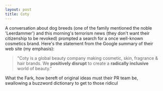 ```yaml
---
layout: post
title: Coty
---
```


A conversation about dog breeds (one of the family mentioned the noble 'Leerdammer') and this morning's terrorism news (they don't want their citizenship to be revoked) prompted a search for a once well-known cosmetics brand.  Here's the statement from the Google summary of their web site (my emphasis):

> "Coty is a global beauty company making cosmetic, skin, fragrance & hair brands. We **positively disrupt** to create a **radically inclusive** world of beauty."

What the Fark, how bereft of original ideas must their PR team be, swallowing a buzzword dictionary to get to those ridicul

